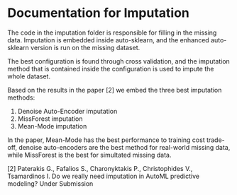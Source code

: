 # Documentation for Imputation

The code in the imputation folder is responsible for filling in the missing data. Imputation is embedded inside auto-sklearn, and the enhanced auto-sklearn version is run on the missing dataset.

The best configuration is found through cross validation, and the imputation method that is contained inside the configuration is used to impute the whole dataset.

Based on the results in the paper \[2\] we embed the three best imputation methods:

1.  Denoise Auto-Encoder imputation
2.  MissForest imputation
3.  Mean-Mode imputation

In the paper, Mean-Mode has the best performance to training cost trade-off, denoise auto-encoders are the best method for real-world missing data, while MissForest is the best for simultated missing data.

\[2\] Paterakis G., Fafalios S., Charonyktakis P., Christophides V., Tsamardinos I. Do we really need imputation in AutoML predictive modeling? Under Submission
